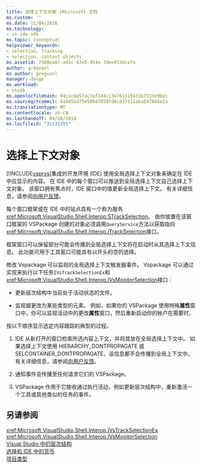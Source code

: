 ```yaml
---
title: 选择上下文对象 |Microsoft 文档
ms.custom: ''
ms.date: 11/04/2016
ms.technology:
- vs-ide-sdk
ms.topic: conceptual
helpviewer_keywords:
- selection, tracking
- selection, context objects
ms.assetid: 7308ea8f-a42c-47e5-954e-7dee933dce7a
author: gregvanl
ms.author: gregvanl
manager: douge
ms.workload:
- vssdk
ms.openlocfilehash: 04ccc4a57ac7af144c134761119433b7533e9bec
ms.sourcegitcommit: 6a9d5bd75e50947659fd6c837111a6a547884e2a
ms.translationtype: MT
ms.contentlocale: zh-CN
ms.lasthandoff: 04/16/2018
ms.locfileid: "31131255"
---
```

# <a name="selection-context-objects"></a>选择上下文对象
[!INCLUDE[vsprvs](../../code-quality/includes/vsprvs_md.md)]集成的开发环境 (IDE) 使用全局选择上下文对象来确定在 IDE 中应显示的内容。 在 IDE 中的每个窗口可以推送到全局选择上下文自己选择上下文对象。 该窗口拥有焦点时，IDE 窗口中的值更新全局选择上下文。 有关详细信息，请参阅[向用户反馈](../../extensibility/internals/feedback-to-the-user.md)。  
  
 每个窗口框架或在 IDE 中的站点具有一个称为服务<xref:Microsoft.VisualStudio.Shell.Interop.STrackSelection>。 由你放置在该窗口框架的 VSPackage 创建的对象必须调用`QueryService`方法以获取指向<xref:Microsoft.VisualStudio.Shell.Interop.ITrackSelection>接口。  
  
 框架窗口可以保留部分可能会传播到全局选择上下文将在启动时从其选择上下文信息。 此功能可用于工具窗口可能具有以开头的空的选择。  
  
 修改 Vspackage 可以监视的全局选择上下文触发器事件。 Vspackage 可以通过实现来执行以下任务`IVsTrackSelectionEx`和<xref:Microsoft.VisualStudio.Shell.Interop.IVsMonitorSelection>接口：  
  
-   更新层次结构中当前处于活动状态的文件。  
  
-   监视器更改为某些类型的元素。 例如，如果你的 VSPackage 使用特殊**属性**窗口中，你可以监视活动中的更改**属性**窗口，然后重新启动你的帐户在需要时。  
  
 按以下顺序显示选定内容跟踪的典型的过程。  
  
1.  IDE 从新打开的窗口检索所选内容上下文，并将其放在全局选择上下文中。 如果选择上下文使用 HIERARCHY_DONTPROPAGATE 或 SELCONTAINER_DONTPROPAGATE，该信息都不会传播到全局上下文中。 有关详细信息，请参阅[向用户反馈](../../extensibility/internals/feedback-to-the-user.md)。  
  
2.  通知事件会传播至任何请求它们的 VSPackage。  
  
3.  VSPackage 作用于它接收通过执行活动，例如更新层次结构中，重新激活一个工具或其他类似的任务的事件。  
  
## <a name="see-also"></a>另请参阅  
 <xref:Microsoft.VisualStudio.Shell.Interop.IVsTrackSelectionEx>   
 <xref:Microsoft.VisualStudio.Shell.Interop.IVsMonitorSelection>   
 [Visual Studio 中的层次结构](../../extensibility/internals/hierarchies-in-visual-studio.md)   
 [选择和 IDE 中的货币](../../extensibility/internals/selection-and-currency-in-the-ide.md)   
 [项目类型](../../extensibility/internals/project-types.md)